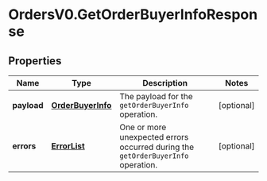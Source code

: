 # OrdersV0.GetOrderBuyerInfoResponse

## Properties
Name | Type | Description | Notes
------------ | ------------- | ------------- | -------------
**payload** | [**OrderBuyerInfo**](OrderBuyerInfo.md) | The payload for the `getOrderBuyerInfo` operation. | [optional] 
**errors** | [**ErrorList**](ErrorList.md) | One or more unexpected errors occurred during the `getOrderBuyerInfo` operation. | [optional] 


